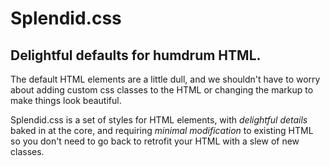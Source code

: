 # Splendid.css

## Delightful defaults for humdrum HTML.

The default HTML elements are a little dull, and we shouldn't have to worry about adding custom css classes to the HTML or changing the markup to make things look beautiful.

Splendid.css is a set of styles for HTML elements, with *delightful details* baked in at the core, and requiring *minimal modification* to existing HTML so you don't need to go back to retrofit your HTML with a slew of new classes.
